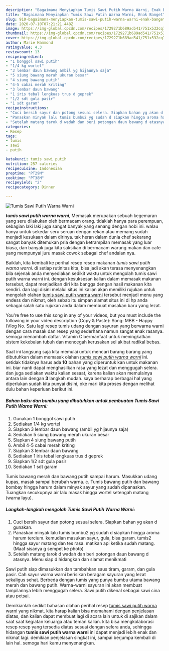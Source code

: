 ```yaml
---
description: "Bagaimana Menyiapkan Tumis Sawi Putih Warna Warni, Enak Banget"
title: "Bagaimana Menyiapkan Tumis Sawi Putih Warna Warni, Enak Banget"
slug: 910-bagaimana-menyiapkan-tumis-sawi-putih-warna-warni-enak-banget
date: 2020-07-10T07:21:21.448Z
image: https://img-global.cpcdn.com/recipes/1729271b689ad541/751x532cq70/tumis-sawi-putih-warna-warni-foto-resep-utama.jpg
thumbnail: https://img-global.cpcdn.com/recipes/1729271b689ad541/751x532cq70/tumis-sawi-putih-warna-warni-foto-resep-utama.jpg
cover: https://img-global.cpcdn.com/recipes/1729271b689ad541/751x532cq70/tumis-sawi-putih-warna-warni-foto-resep-utama.jpg
author: Marie Hammond
ratingvalue: 4.3
reviewcount: 13
recipeingredient:
- "1 bonggol sawi putih"
- "1/4 kg wortel"
- "3 lembar daun bawang ambil yg hijaunya saja"
- "5 siung bawang merah ukuran besar"
- "4 siung bawang putih"
- "4-5 cabai merah kriting"
- "3 lembar daun bawang"
- "1 iris tebal lengkuas trus d geprek"
- "1/2 sdt gula pasir"
- "1 sdt garam"
recipeinstructions:
- "Cuci bersih sayur dan potong sesuai selera. Siapkan bahan yg akan d gunakan."
- "Panaskan minyak lalu tumis bumbu2 yg sudah d siapkan hingga aroma harum tercium. kemudian masukan sayur, gula, bisa garam. tumis2 hingga sayur matang dan tes rasa. matikan api ketika sudah matang. (Maaf sisanya g sempet ke photo)"
- "Setelah matang tarok d wadah dan beri potongan daun bawang d atasnya. Menu siap d hidangkan dan slamat menikmati"
categories:
- Resep
tags:
- tumis
- sawi
- putih

katakunci: tumis sawi putih 
nutrition: 257 calories
recipecuisine: Indonesian
preptime: "PT29M"
cooktime: "PT38M"
recipeyield: "2"
recipecategory: Dinner

---
```



![Tumis Sawi Putih Warna Warni](https://img-global.cpcdn.com/recipes/1729271b689ad541/751x532cq70/tumis-sawi-putih-warna-warni-foto-resep-utama.jpg)

<b><i>tumis sawi putih warna warni</i></b>, Memasak merupakan sebuah kegemaran yang seru dilakukan oleh bermacam orang. tidaklah hanya para perempuan, sebagian laki laki juga sangat banyak yang senang dengan hobi ini. walau hanya untuk sekedar seru seruan dengan rekan atau memang sudah menjadi kesukaan dalam dirinya. tak heran dalam dunia chef sekarang sangat banyak ditemukan pria dengan ketrampilan memasak yang luar biasa, dan banyak juga kita saksikan di bermacam warung makan dan cafe yang mempunyai juru masak cowok sebagai chef andalan nya.

Baiklah, kita kembali ke perihal resep resep makanan <i>tumis sawi putih warna warni</i>. di setiap rutinitas kita, bisa jadi akan terasa menyenangkan bila sejenak anda menyediakan sedikit waktu untuk mengolah tumis sawi putih warna warni ini. dengan kesuksesan kalian dalam memasak makanan tersebut, dapat menjadikan diri kita bangga dengan hasil makanan kita sendiri. dan lagi disini melalui situs ini kalian akan memiliki rujukan untuk mengolah olahan <u>tumis sawi putih warna warni</u> tersebut menjadi menu yang endess dan nikmat, oleh sebab itu simpan alamat situs ini di hp anda sebagai salah satu rujukan anda dalam membuat masakan baru yang lezat.

You&#39;re free to use this song in any of your videos, but you must include the following in your video description (Copy &amp; Paste): Song: MBB - Happy (Vlog No. Satu lagi resep tumis udang dengan sayuran yang berwarna warni dengan cara masak dan resep yang sederhana namun sangat enak rasanya. semoga menambah daftar. Vitamin C bermanfaat untuk meningkatkan sistem kekebalan tubuh dan mencegah kerusakan sel akibat radikal bebas.


Saat ini langsung saja kita memulai untuk mencari barang barang yang dibutuhkan dalam memasak olahan <u><i>tumis sawi putih warna warni</i></u> ini. setidak tidaknya harus ada <b>10</b> bahan yang diperuntuk kan untuk makanan ini. biar nanti dapat menghasilkan rasa yang lezat dan menggugah selera. dan juga sediakan waktu kalian sesaat, karena kalian akan memulainya antara lain dengan <b>3</b> langkah mudah. saya berharap berbagai hal yang diperlukan sudah kita punyai disini, oke mari kita proses dengan melihat dulu bahan keperluan berikut ini.

<!--inarticleads1-->

##### Bahan baku dan bumbu yang dibutuhkan untuk pembuatan Tumis Sawi Putih Warna Warni:

1. Gunakan 1 bonggol sawi putih
1. Sediakan 1/4 kg wortel
1. Siapkan 3 lembar daun bawang (ambil yg hijaunya saja)
1. Sediakan 5 siung bawang merah ukuran besar
1. Siapkan 4 siung bawang putih
1. Ambil 4-5 cabai merah kriting
1. Siapkan 3 lembar daun bawang
1. Sediakan 1 iris tebal lengkuas trus d geprek
1. Siapkan 1/2 sdt gula pasir
1. Sediakan 1 sdt garam


Tumis bawang merah dan bawang putih sampai harum. Masukkan udang kupas, masak sampai berubah warna. c. Tumis bawang putih dan bawang bombay hingga harum dalam minyak sayur yang sudah dipanaskan. Tuangkan secukupnya air lalu masak hingga wortel setengah matang (warna layu). 

<!--inarticleads2-->

##### Langkah-langkah mengolah Tumis Sawi Putih Warna Warni:

1. Cuci bersih sayur dan potong sesuai selera. Siapkan bahan yg akan d gunakan.
1. Panaskan minyak lalu tumis bumbu2 yg sudah d siapkan hingga aroma harum tercium. kemudian masukan sayur, gula, bisa garam. tumis2 hingga sayur matang dan tes rasa. matikan api ketika sudah matang. (Maaf sisanya g sempet ke photo)
1. Setelah matang tarok d wadah dan beri potongan daun bawang d atasnya. Menu siap d hidangkan dan slamat menikmati


Sawi putih siap dimasukkan dan tambahkan saus tiram, garam, dan gula pasir. Cah sayur warna warni berisikan beragam sayuran yang lezat sekaligus sehat. Berbeda dengan tumis yang punya bumbu utama bawang merah dan bawang putih. Warna-warni sayuran ini akan membuat tampilannya lebih menggugah selera. Sawi putih dikenal sebagai sawi cina atau petsai. 

Demikianlah sedikit bahasan olahan perihal resep <u>tumis sawi putih warna warni</u> yang nikmat. kita harap kalian bisa memahami dengan penjelasan diatas, dan kalian dapat membuat lagi di acara lain untuk di sajikan dalam saat saat kegiatan keluarga atau teman kalian. kita bisa mengkolaborasi resep resep yang tersedia diatas sesuai dengan selera anda, sehingga hidangan <b>tumis sawi putih warna warni</b> ini dapat menjadi lebih enak dan nikmat lagi. demikian penjelasan singkat ini, sampai berjumpa kembali di lain hal. semoga hari kamu menyenangkan.
